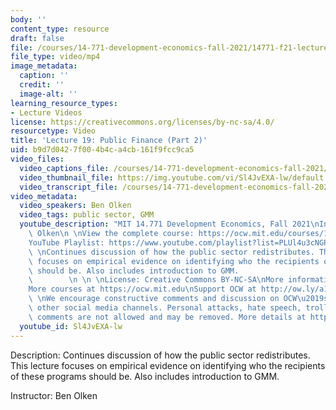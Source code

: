 ```yaml
---
body: ''
content_type: resource
draft: false
file: /courses/14-771-development-economics-fall-2021/14771-f21-lecture-19-v2_1_360p_16_9.mp4
file_type: video/mp4
image_metadata:
  caption: ''
  credit: ''
  image-alt: ''
learning_resource_types:
- Lecture Videos
license: https://creativecommons.org/licenses/by-nc-sa/4.0/
resourcetype: Video
title: 'Lecture 19: Public Finance (Part 2)'
uid: b9d7d042-7f00-4b4c-a4cb-161f9fcc9ca5
video_files:
  video_captions_file: /courses/14-771-development-economics-fall-2021/14AEyVE287j12sVNUBjFNJlwTQL_uRTXV_transcript.webvtt
  video_thumbnail_file: https://img.youtube.com/vi/Sl4JvEXA-lw/default.jpg
  video_transcript_file: /courses/14-771-development-economics-fall-2021/14AEyVE287j12sVNUBjFNJlwTQL_uRTXV_transcript.pdf
video_metadata:
  video_speakers: Ben Olken
  video_tags: public sector, GMM
  youtube_description: "MIT 14.771 Development Economics, Fall 2021\nInstructor: Ben\
    \ Olken\n \nView the complete course: https://ocw.mit.edu/courses/14-771-development-economics-fall-2021\n\
    YouTube Playlist: https://www.youtube.com/playlist?list=PLUl4u3cNGP61kvh3caDts2R6LmkYbmzaG\n\
    \ \nContinues discussion of how the public sector redistributes. This lecture\
    \ focuses on empirical evidence on identifying who the recipients of these programs\
    \ should be. Also includes introduction to GMM.                              \
    \        \n \n \nLicense: Creative Commons BY-NC-SA\nMore information at https://ocw.mit.edu/terms\n\
    More courses at https://ocw.mit.edu\nSupport OCW at http://ow.ly/a1If50zVRlQ\n\
    \ \nWe encourage constructive comments and discussion on OCW\u2019s YouTube and\
    \ other social media channels. Personal attacks, hate speech, trolling, and inappropriate\
    \ comments are not allowed and may be removed. More details at https://ocw.mit.edu/comments."
  youtube_id: Sl4JvEXA-lw
---
```

Description: Continues discussion of how the public sector redistributes. This lecture focuses on empirical evidence on identifying who the recipients of these programs should be. Also includes introduction to GMM.

Instructor: Ben Olken